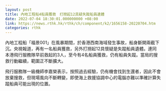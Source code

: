 ```yaml
---
layout: post
title: 內地工程船4船員獲救　打撈起12具疑失蹤船員遺體
date: 2022-07-04 18:30:01.000000000 +08:00
link: https://news.rthk.hk/rthk/ch/component/k2/1656158-20220704.htm
categories: rthk
---
```


內地工程船「福景001」在風暴期間，於香港西南海域發生事故，船身斷開兩截下沉。央視報道，再有一名船員獲救，另外打撈起12具懷疑是失蹤船員遺體。連同本港飛行服務隊早前救起的3人，至今有4名船員獲救，仍有船員失蹤。當局的搜救行動繼續，範圍正不斷擴大。

飛行服務隊一級機師李嘉榮表示，按照過去經驗，仍有機會找到生還者，因此不會放棄搜救，但現場風向不斷轉變，即使海上救援協調中心的電腦亦難以準確計算失蹤船員可能出現的位置。

